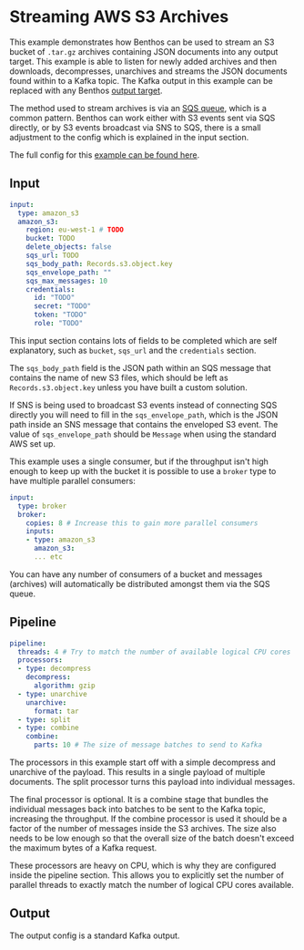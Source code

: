 Streaming AWS S3 Archives
=========================

This example demonstrates how Benthos can be used to stream an S3 bucket of
`.tar.gz` archives containing JSON documents into any output target. This
example is able to listen for newly added archives and then downloads,
decompresses, unarchives and streams the JSON documents found within to a Kafka
topic. The Kafka output in this example can be replaced with any Benthos
[output target][outputs].

The method used to stream archives is via an [SQS queue][s3-tracking], which is
a common pattern. Benthos can work either with S3 events sent via SQS directly,
or by S3 events broadcast via SNS to SQS, there is a small adjustment to the
config which is explained in the input section.

The full config for this [example can be found here][example].

## Input

``` yaml
input:
  type: amazon_s3
  amazon_s3:
    region: eu-west-1 # TODO
    bucket: TODO
    delete_objects: false
    sqs_url: TODO
    sqs_body_path: Records.s3.object.key
    sqs_envelope_path: ""
    sqs_max_messages: 10
    credentials:
      id: "TODO"
      secret: "TODO"
      token: "TODO"
      role: "TODO"
```

This input section contains lots of fields to be completed which are self
explanatory, such as `bucket`, `sqs_url` and the `credentials` section.

The `sqs_body_path` field is the JSON path within an SQS message that contains
the name of new S3 files, which should be left as `Records.s3.object.key` unless
you have built a custom solution.

If SNS is being used to broadcast S3 events instead of connecting SQS directly
you will need to fill in the `sqs_envelope_path`, which is the JSON path inside
an SNS message that contains the enveloped S3 event. The value of
`sqs_envelope_path` should be `Message` when using the standard AWS set up.

This example uses a single consumer, but if the throughput isn't high enough to
keep up with the bucket it is possible to use a `broker` type to have multiple
parallel consumers:

``` yaml
input:
  type: broker
  broker:
    copies: 8 # Increase this to gain more parallel consumers
    inputs:
    - type: amazon_s3
      amazon_s3:
      ... etc
```

You can have any number of consumers of a bucket and messages (archives) will
automatically be distributed amongst them via the SQS queue.

## Pipeline

``` yaml
pipeline:
  threads: 4 # Try to match the number of available logical CPU cores
  processors:
  - type: decompress
    decompress:
      algorithm: gzip
  - type: unarchive
    unarchive:
      format: tar
  - type: split
  - type: combine
    combine:
      parts: 10 # The size of message batches to send to Kafka
```

The processors in this example start off with a simple decompress and unarchive
of the payload. This results in a single payload of multiple documents. The
split processor turns this payload into individual messages.

The final processor is optional. It is a combine stage that bundles the
individual messages back into batches to be sent to the Kafka topic, increasing
the throughput. If the combine processor is used it should be a factor of the
number of messages inside the S3 archives. The size also needs to be low enough
so that the overall size of the batch doesn't exceed the maximum bytes of a
Kafka request.

These processors are heavy on CPU, which is why they are configured inside the
pipeline section. This allows you to explicitly set the number of parallel
threads to exactly match the number of logical CPU cores available.

## Output

The output config is a standard Kafka output.

[s3-tracking]: https://docs.aws.amazon.com/AmazonS3/latest/dev/ways-to-add-notification-config-to-bucket.html
[example]: ./streaming-aws-s3-archives.yaml
[outputs]: ../outputs/README.md
